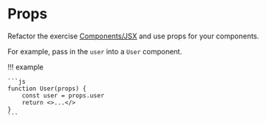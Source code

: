# Props

Refactor the exercise [Components/JSX](../components/index.md) and use props for your components.

For example, pass in the `user` into a `User` component.

!!! example

    ```js
    function User(props) {
        const user = props.user
        return <>...</>
    }
    ```
